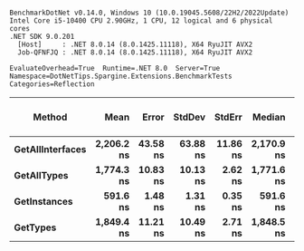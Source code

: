 ```

BenchmarkDotNet v0.14.0, Windows 10 (10.0.19045.5608/22H2/2022Update)
Intel Core i5-10400 CPU 2.90GHz, 1 CPU, 12 logical and 6 physical cores
.NET SDK 9.0.201
  [Host]     : .NET 8.0.14 (8.0.1425.11118), X64 RyuJIT AVX2
  Job-QFNFJQ : .NET 8.0.14 (8.0.1425.11118), X64 RyuJIT AVX2

EvaluateOverhead=True  Runtime=.NET 8.0  Server=True  
Namespace=DotNetTips.Spargine.Extensions.BenchmarkTests  Categories=Reflection  

```
| Method           | Mean       | Error    | StdDev   | StdErr   | Median     | Min        | Q1         | Q3         | Max        | Op/s        | CI99.9% Margin | Iterations | Kurtosis | MValue | Skewness | Rank | LogicalGroup | Baseline | Exceptions | Completed Work Items | Lock Contentions | Gen0   | Code Size | Allocated |
|----------------- |-----------:|---------:|---------:|---------:|-----------:|-----------:|-----------:|-----------:|-----------:|------------:|---------------:|-----------:|---------:|-------:|---------:|-----:|------------- |--------- |-----------:|---------------------:|-----------------:|-------:|----------:|----------:|
| **GetAllInterfaces** | **2,206.2 ns** | **43.58 ns** | **63.88 ns** | **11.86 ns** | **2,170.9 ns** | **2,146.9 ns** | **2,158.7 ns** | **2,275.8 ns** | **2,348.4 ns** |   **453,263.4** |       **8.569 ns** |      **29.00** |    **1.961** |  **2.737** |   **0.8047** |    **4** | *****            | **No**       |          **-** |                    **-** |                **-** | **0.0038** |        **NA** |     **608 B** |
| **GetAllTypes**      | **1,774.3 ns** | **10.83 ns** | **10.13 ns** |  **2.62 ns** | **1,771.6 ns** | **1,759.4 ns** | **1,766.2 ns** | **1,779.8 ns** | **1,795.8 ns** |   **563,602.9** |       **6.192 ns** |      **15.00** |    **2.240** |  **2.000** |   **0.4516** |    **2** | *****            | **No**       |          **-** |                    **-** |                **-** | **0.0076** |        **NA** |     **760 B** |
| **GetInstances**     |   **591.6 ns** |  **1.48 ns** |  **1.31 ns** |  **0.35 ns** |   **591.6 ns** |   **589.7 ns** |   **590.7 ns** |   **592.2 ns** |   **594.5 ns** | **1,690,385.3** |       **6.825 ns** |      **14.00** |    **2.592** |  **2.000** |   **0.5155** |    **1** | *****            | **No**       |          **-** |                    **-** |                **-** |      **-** |     **137 B** |      **72 B** |
| **GetTypes**         | **1,849.4 ns** | **11.21 ns** | **10.49 ns** |  **2.71 ns** | **1,848.5 ns** | **1,835.0 ns** | **1,839.9 ns** | **1,858.9 ns** | **1,868.9 ns** |   **540,701.6** |       **6.146 ns** |      **15.00** |    **1.658** |  **2.000** |   **0.3396** |    **3** | *****            | **No**       |          **-** |                    **-** |                **-** | **0.0076** |        **NA** |     **760 B** |
